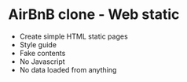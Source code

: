 # AirBnB clone - Web static
- Create simple HTML static pages
- Style guide
- Fake contents
- No Javascript
- No data loaded from anything

